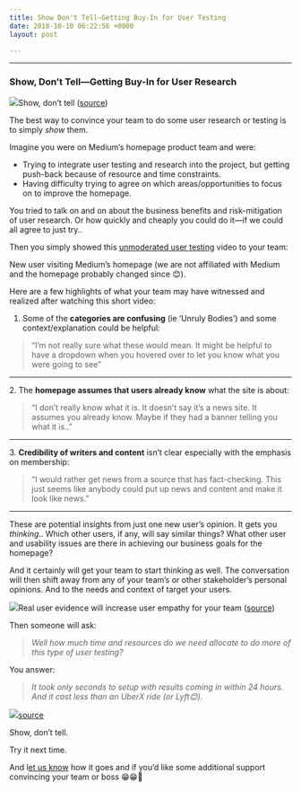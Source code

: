 ```yaml
---
title: Show Don't Tell—Getting Buy-In for User Testing
date: 2018-10-10 06:22:56 +0000
layout: post

---
```

***

### Show, Don’t Tell—Getting Buy-In for User Research

![](https://cdn-images-1.medium.com/max/1600/0*aXN2jbTBWj5uHPnH)Show, don’t tell ([source](http://www.giphy.com))

The best way to convince your team to do some user research or testing is to simply _show_ them.

Imagine you were on Medium’s homepage product team and were:

* Trying to integrate user testing and research into the project, but getting push-back because of resource and time constraints.
* Having difficulty trying to agree on which areas/opportunities to focus on to improve the homepage.

You tried to talk on and on about the business benefits and risk-mitigation of user research. Or how quickly and cheaply you could do it—if we could all agree to just try..

Then you simply showed this [unmoderated user testing](https://blog.userlook.co/remote-user-testing-for-mobile-apps) video to your team:

New user visiting Medium’s homepage (we are not affiliated with Medium and the homepage probably changed since 😊).

Here are a few highlights of what your team may have witnessed and realized after watching this short video:

1. Some of the **categories are confusing** (ie ‘Unruly Bodies’) and some context/explanation could be helpful:

> “I’m not really sure what these would mean. It might be helpful to have a dropdown when you hovered over to let you know what you were going to see”

***

2\. The **homepage assumes that users already know** what the site is about:

> “I don’t really know what it is. It doesn’t say it’s a news site. It assumes you already know. Maybe if they had a banner telling you what it is..”

***

3\. **Credibility of writers and content** isn’t clear especially with the emphasis on membership:

> “I would rather get news from a source that has fact-checking. This just seems like anybody could put up news and content and make it look like news.”

***

These are potential insights from just one new user’s opinion. It gets you _thinking_.. Which other users, if any, will say similar things? What other user and usability issues are there in achieving our business goals for the homepage?

And it certainly will get your team to start thinking as well. The conversation will then shift away from any of your team’s or other stakeholder’s personal opinions. And to the needs and context of target your users. 

![](https://cdn-images-1.medium.com/max/1600/0*qILfJYq8oUMQrORo)Real user evidence will increase user empathy for your team ([source](http://www.giphy.com))

Then someone will ask:

> _Well how much time and resources do we need allocate to do more of this type of user testing?_

You answer: 

> _It took only seconds to setup with results coming in within 24 hours. And it cost less than an UberX ride (or Lyft😊)._

![](https://cdn-images-1.medium.com/max/1600/0*owRvs5v-MFZb2oML.gif)[source](http://www.giphy.com)

Show, don’t tell. 

Try it next time. 

And l[et us know](http://www.twitter.com/userlookco) how it goes and if you’d like some additional support convincing your team or boss 😁😁🙌